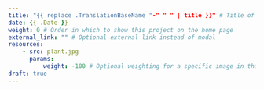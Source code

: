 ```yaml
---
title: "{{ replace .TranslationBaseName "-" " " | title }}" # Title of your project
date: {{ .Date }} 
weight: 0 # Order in which to show this project on the home page
external_link: "" # Optional external link instead of modal
resources: 
    - src: plant.jpg
      params:
          weight: -100 # Optional weighting for a specific image in this project folder
draft: true
---
```

